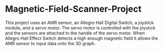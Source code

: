 # Magnetic-Field-Scanner-Project
This project uses an AMR sensor, an Allegro Hall Digital Switch, a joystick module, and a servo motor. The servo motor is controlled with the joystick and the sensors are attached to the handle of the servo motor. When Allegro Hall Effect Switch detects a high enough magnetic field it allows the AMR sensor to input data onto the 3D graph. 
